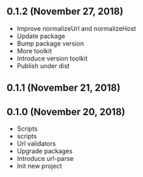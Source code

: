 ## 0.1.2 (November 27, 2018)
  - Improve normalizeUrl and normalizeHost
  - Update package
  - Bump package version
  - More toolkit
  - Introduce version toolkit
  - Publish under dist

## 0.1.1 (November 21, 2018)


## 0.1.0 (November 20, 2018)
  - Scripts
  - scripts
  - Url validators
  - Upgrade packages
  - Introduce url-parse
  - Init new project

